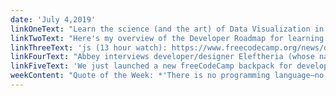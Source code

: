 ```yaml
---
date: 'July 4,2019'
linkOneText: "Learn the science (and the art) of Data Visualization in this free course. You'll build charts, maps, and even interactive visualizations — all using tools like SVG and D3.js (13 hour watch): https://www.freecodecamp.org/news/data-visualization-using-d3-course/"
linkTwoText: "Here's my overview of the Developer Roadmap for learning Front End Development, Back End Development, and DevOps — with all the recommended skills and technologies mapped out visually (6 minute read): https://www.freecodecamp.org/news/2019-web-developer-roadmap/"
linkThreeText: 'js (13 hour watch): https://www.freecodecamp.org/news/data-visualization-using-d3-course/'
linkFourText: "Abbey interviews developer/designer Eleftheria (whose name means 'freedom' in Greek) about her many contributions to the developer community, the #100DaysOfCode challenge, and her many tech talks at conferences around Europe (1 hour listen): https://www.freecodecamp.org/news/podcast-how-a-developer-youtuber-and-masters-student-does-it-all/"
linkFiveText: 'We just launched a new freeCodeCamp backpack for developers. It features a dedicated laptop slot and tablet slot, a USB port, detachable key fob, and even a water bottle holder. I demo all its features in this video (1 minute watch): https://www.freecodecamp.org/news/2019-freecodecamp-backpack/'
weekContent: "Quote of the Week: *'There is no programming language–no matter how structured–that will prevent programmers from making bad programs.'* — Larry Flon"
---
```

